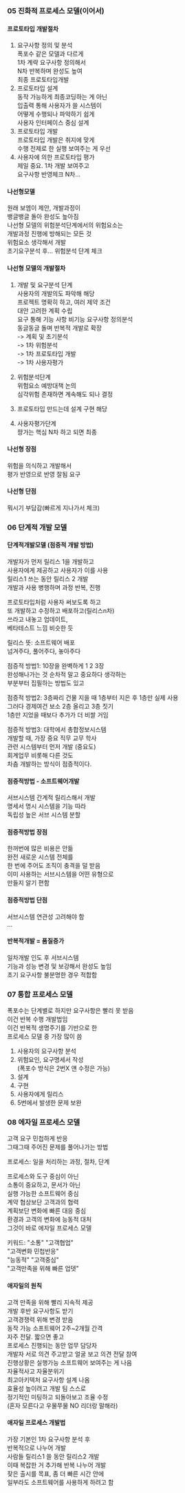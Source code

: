 ### 05 진화적 프로세스 모델(이어서) 

#### 프로토타입 개발절차 
1) 요구사항 정의 및 분석  
폭포수 같은 모델과 다르게  
1차 계략 요구사항 정의해서  
N차 반복하며 완성도 높여  
최종 프로토타입개발  
2) 프로토타입 설계  
동작 가능하게 최종코딩하는 게 아닌  
입출력 통해 사용자가 쓸 시스템이  
어떻게 수행되나 파악하기 쉽게  
사용자 인터페이스 중심 설계  
3) 프로토타입 개발  
프로토타입 개발은 취지에 맞게  
수행 전제로 한 실행 보여주는 게 우선  
4) 사용자에 의한 프로토타입 평가  
제일 중요. 1차 개발 보여주고  
요구사항 반영체크 N차...  
  
#### 나선형모델 
원래 보엠이 제안, 개발과정이  
뱅글뱅글 돌아 완성도 높아짐  
나선형 모델의 위험분석단계에서의 위험요소는  
개발과정 진행에 방해되는 모든 것  
위험요소 생각해서 개발  
초기요구분석 후... 위험분석 단계 체크  
  
#### 나선형 모델의 개발절차 
1) 개발 및 요구분석 단계  
사용자의 개발의도 파악해 해당  
프로젝트 명확히 하고, 여러 제약 조건  
대안 고려한 계획 수립  
요구 통해 기능 사항 비기능 요구사항 정의분석  
동글동글 돌며 반복적 개발로 확장  
-> 계획 및 초기분석  
-> 1차 위험분석  
-> 1차 프로토타입 개발  
-> 1차 사용자평가  

2) 위험분석단계  
위험요소 예방대책 논의  
심각위험 존재하면 계속해도 되나 결정  
3) 프로토타입 만드는데 설계 구현 해당  
4) 사용자평가단계  
퍙가는 핵심 N차 하고 되면 최종  
  
#### 나선형 장점 
위험을 의식하고 개발해서  
평가 반영으로 반영 잘됨 요구  

#### 나선형 단점 
뭐시기 부담감(빠르게 지나가서 체크)  

### 06 단계적 개발 모델 

#### 단계적개발모델 (점증적 개발 방법)
개발자가 먼저 릴리스 1을 개발하고  
사용자에게 제공하고 사용자가 이를 사용  
릴리스1 쓰는 동안 릴리스 2 개발  
개발과 사용 병행하며 과정 반복, 진행  
  
프로토타입처럼 사용자 써보도록 하고  
또 개발하고 수정하고 배포하고(릴리스n차)  
쓰라고 내놓고 업데이트,  
베타테스트 느낌 비슷한 듯  
  
릴리스 뜻: 소프트웨어 배포  
넘겨주다, 풀어주다, 놓아주다  
  
점증적 방법1: 10장을 완벽하게 1 2 3장  
완성해나가는 것 
순차적 말고 중요하다 생각하는  
부분부터 집필하는 방법도 있고  

점증적 방법2: 3층짜리 건물 지을 때 1층부터 지은 후 1층만 실제 사용  
그러다 경제여건 보소 2층 올리고 3층 짓기  
1층만 지었을 때보다 추가가 더 비쌀 거임  

점증적 방법3: 대학에서 총합정보시스템  
개발할 때, 가장 중요 직무 교무 학사  
관련 시스템부터 먼저 개발 (중요도)  
회계업무 비롯해 다른 것도  
차츰 개발하는 방식이 점증적이다.  
  
#### 점증적방법 - 소프트웨어개발 
서브시스템 간계적 릴리스해서 개발  
명세서 명시 시스템을 기능 따라  
독립성 높은 서브 시스템 분할  

#### 점증적방법 장점 
한꺼번에 많은 비용은 안듦  
완전 새로운 시스템 전체를  
한 번에 주어도 조직이 충격을 덜 받음  
이미 사용하는 서브시스템을 어떤 유형으로  
만들지 알기 편함  
#### 점증적방법 단점 
서브시스템 연관성 고려해야 함  
... 

#### 반복적개발 = 품질증가 
일차개발 인도 후 서브시스템  
기능과 성능 변경 및 보강해서 완성도 높임  
초기 요구사항 불분명한 경우 적합함  
  
### 07 통합 프로세스 모델 

폭포수는 단계별로 하지만 
요구사항은 빨리 못 받음  
이건 반복 수행 개발법임  
이건 반복적 생명주기를 기반으로 한  
프로세스 모델 중 가장 많이 씀  
  
1) 사용자의 요구사항 분석  
2) 위험요인, 요구명세서 작성  
(폭포수 방식은 2번X 얜 수정은 가능)  
3) 설계  
4) 구현  
5) 사용자에게 릴리스  
6) 5번에서 발생한 문제 보완  
  
### 08 에자일 프로세스 모델 
고객 요구 민첩하게 반응  
그때그때 주어진 문제를 풀어나가는 방법  
  
프로세스: 일을 처리하는 과정, 절차, 단계  
  
프로세스와 도구 중심이 아닌  
소통이 중요하고, 문서가 아닌  
실행 가능한 소프트웨어 중심  
계약 협상보단 고객과의 협력  
계획보단 변화에 빠른 대응 중심  
환경과 고객의 변화에 능동적 대처  
그것이 바로 에자일 프로세스 모델  
  
키워드: "소통" "고객협업"  
"고객변화 민첩반응"  
"능동적" "고객중심"   
"고객만족을 위해 빠른 업뎃"  

#### 애자일의 원칙 
고객 만족을 위해 빨리 지속적 제공  
개발 후반 요구사항도 받기  
고객경쟁력 위해 변경 받음  
동작 가능 소프트웨어 2주~2개월 간격  
자주 전달. 짧으면 좋고  
프로세스 진행되는 동안 업무 담당자  
개발자 서로 의견 주고받고 얼굴 보고 의견 전달 참여  
진행상황은 실행가능 소프트웨어 
보여주는 게 나음  
자율적사고 자율분위기  
최고아키텍처 요구사항 설계 나옴  
효율성 높이려고 개발 팀 스스로  
정기적인 미팅하고 되돌아보고 조율 수정  
(혼자 모른다고 우물쭈물 NO 리더랑 말해라)  
  
#### 애자일 프로세스 개발법 
가장 기본인 1차 요구사항 분석 후  
반복적으로 나누어 개발  
사람들 릴리스1 쓸 동안 릴리스2 개발  
이때 복잡한 거 추가해 반복 나누어 개발  
잦은 출시를 목표, 좀 더 빠른 시간 안에  
일부라도 소프트웨어를 사용하게 하려고 함  
  
